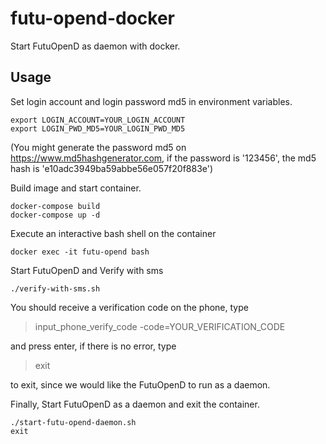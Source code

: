 # futu-opend-docker
Start FutuOpenD as daemon with docker.

## Usage

Set login account and login password md5 in environment variables.
```
export LOGIN_ACCOUNT=YOUR_LOGIN_ACCOUNT
export LOGIN_PWD_MD5=YOUR_LOGIN_PWD_MD5
```
(You might generate the password md5 on https://www.md5hashgenerator.com, if the password is '123456', the md5 hash is 'e10adc3949ba59abbe56e057f20f883e')


Build image and start container.
```
docker-compose build
docker-compose up -d
```

Execute an interactive bash shell on the container
```
docker exec -it futu-opend bash
```

Start FutuOpenD and Verify with sms 
```
./verify-with-sms.sh
```

You should receive a verification code on the phone, type
> input_phone_verify_code -code=YOUR_VERIFICATION_CODE

and press enter, if there is no error, type 
> exit

to exit, since we would like the FutuOpenD to run as a daemon.

Finally, Start FutuOpenD as a daemon and exit the container.
```
./start-futu-opend-daemon.sh
exit
```
